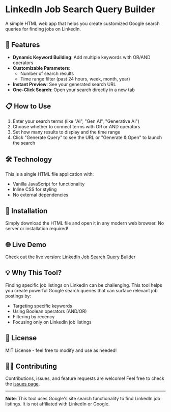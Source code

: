 # LinkedIn Job Search Query Builder

A simple HTML web app that helps you create customized Google search queries for finding jobs on LinkedIn.

## 🚀 Features

- **Dynamic Keyword Building**: Add multiple keywords with OR/AND operators
- **Customizable Parameters**: 
  - Number of search results
  - Time range filter (past 24 hours, week, month, year)
- **Instant Preview**: See your generated search URL
- **One-Click Search**: Open your search directly in a new tab

## 📋 How to Use

1. Enter your search terms (like "AI", "Gen AI", "Generative AI")
2. Choose whether to connect terms with OR or AND operators
3. Set how many results to display and the time range
4. Click "Generate Query" to see the URL or "Generate & Open" to launch the search

## 🛠️ Technology

This is a single HTML file application with:
- Vanilla JavaScript for functionality
- Inline CSS for styling
- No external dependencies

## 🔧 Installation

Simply download the HTML file and open it in any modern web browser. No server or installation required!

## 🌐 Live Demo

Check out the live version: [LinkedIn Job Search Query Builder](https://buzz39.github.io/job-search-tool/)

## 💡 Why This Tool?

Finding specific job listings on LinkedIn can be challenging. This tool helps you create powerful Google search queries that can surface relevant job postings by:

- Targeting specific keywords
- Using Boolean operators (AND/OR)
- Filtering by recency
- Focusing only on LinkedIn job listings

## 📝 License

MIT License - feel free to modify and use as needed!

## 👨‍💻 Contributing

Contributions, issues, and feature requests are welcome! Feel free to check the [issues page](https://github.com/buzz39/job-search-tool/issues).

---

**Note**: This tool uses Google's site search functionality to find LinkedIn job listings. It is not affiliated with LinkedIn or Google.
